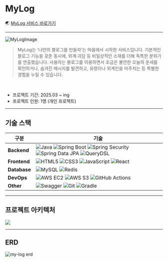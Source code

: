 # MyLog

:earth_asia: [MyLog 서비스 바로가기](https://mylogjw.kro.kr/)

---

![MyLogImage](https://github.com/user-attachments/assets/abea6c2f-1558-44a9-9eff-6f8894ace2d2)

> MyLog는 ‘나만의 블로그를 만들자’는 마음에서 시작한 서비스입니다.
기본적인 블로그 기능을 갖춘 동시에, 외계·괴담 등 비일상적인 소재를 더해 독특한 분위기를 연출했습니다.
사용자는 블로그를 이용하면서 조금은 불안한 오늘의 운세를 확인하거나, 숨겨진 메시지를 발견하고, 유령이나 외계인을 마주치는 등 특별한 경험을 누릴 수 있습니다.

<br>

- 프로젝트 기간: 2025.03 ~ ing
- 프로젝트 인원: 1명 (개인 프로젝트)

---
## 기술 스택


| 구분 | 기술 |
|------|------|
| **Backend** | ![Java](https://img.shields.io/badge/Java%2021-007396?style=for-the-badge&logo=java&logoColor=white) ![Spring Boot](https://img.shields.io/badge/Spring%20Boot%203.4.3-6DB33F?style=for-the-badge&logo=springboot&logoColor=white) ![Spring Security](https://img.shields.io/badge/Spring%20Security-6DB33F?style=for-the-badge&logo=springsecurity&logoColor=white) ![Spring Data JPA](https://img.shields.io/badge/Spring%20Data%20JPA-6DB33F?style=for-the-badge&logo=spring&logoColor=white) ![QueryDSL](https://img.shields.io/badge/QueryDSL-000000?style=for-the-badge) |
| **Frontend** | ![HTML5](https://img.shields.io/badge/HTML5-E34F26?style=for-the-badge&logo=html5&logoColor=white) ![CSS3](https://img.shields.io/badge/CSS3-1572B6?style=for-the-badge&logo=css3&logoColor=white) ![JavaScript](https://img.shields.io/badge/JavaScript-F7E018?style=for-the-badge&logo=javascript&logoColor=black) ![React](https://img.shields.io/badge/React-61DBFB?style=for-the-badge&logo=react&logoColor=black) |
| **Database** | ![MySQL](https://img.shields.io/badge/MySQL-4479A1?style=for-the-badge&logo=mysql&logoColor=white) ![Redis](https://img.shields.io/badge/Redis-DC382D?style=for-the-badge&logo=redis&logoColor=white) |
| **DevOps** | ![AWS EC2](https://img.shields.io/badge/AWS%20EC2-FF9900?style=for-the-badge&logo=amazonec2&logoColor=white) ![AWS S3](https://img.shields.io/badge/AWS%20S3-569A31?style=for-the-badge&logo=amazons3&logoColor=white) ![GitHub Actions](https://img.shields.io/badge/GitHub%20Actions-2088FF?style=for-the-badge&logo=githubactions&logoColor=white) |
| **Other** | ![Swagger](https://img.shields.io/badge/Swagger-85EA2D?style=for-the-badge&logo=swagger&logoColor=black) ![Git](https://img.shields.io/badge/Git-F05032?style=for-the-badge&logo=git&logoColor=white) ![Gradle](https://img.shields.io/badge/Gradle-02303A?style=for-the-badge&logo=gradle&logoColor=white) |

---

## 프로젝트 아키텍처

![](https://github.com/user-attachments/assets/9f644032-dc36-4e8d-926c-ca708c27face)

---
## ERD

![my-log erd](https://github.com/user-attachments/assets/2b422380-5ff3-496f-9b0b-ee32c7ceadf4)
